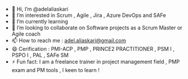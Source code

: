 - 👋 Hi, I’m @adelaliaskari
- 👀 I’m interested in Scrum , Agile , Jira , Azure DevOps and SAFe
- 🌱 I’m currently learning  
- 💞️ I’m looking to collaborate on Software projects as a Scrum Master or Agile coach
- 📫 How to reach me : adel.aliaskari@gmail.com
- 😄 Cerification : PMI-ACP , PMP , PRINCE2 PRACTITIONER , PSM I , PSPO I , PAL , SAFe SM 
- ⚡ Fun fact: I am a freelance trainer in project management field , PMP exam and PM tools , I keen to learn !


<!---
adelaliaskari/adelaliaskari is a ✨ special ✨ repository because its `README.md` (this file) appears on your GitHub profile.
You can click the Preview link to take a look at your changes.
--->

